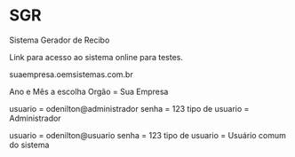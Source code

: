 # SGR

Sistema Gerador de Recibo

Link para acesso ao sistema online para testes.

suaempresa.oemsistemas.com.br

Ano e Mês a escolha
Orgão = Sua Empresa

usuario = odenilton@administrador
senha = 123
tipo de usuario = Administrador

usuario = odenilton@usuario
senha = 123
tipo de usuario = Usuário comum do sistema


